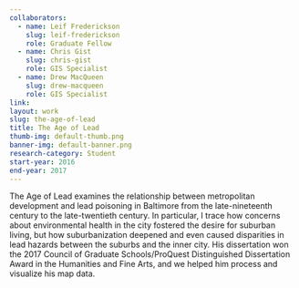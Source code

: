 ```yaml
---
collaborators: 
  - name: Leif Frederickson
    slug: leif-frederickson
    role: Graduate Fellow
  - name: Chris Gist
    slug: chris-gist
    role: GIS Specialist
  - name: Drew MacQueen
    slug: drew-macqueen
    role: GIS Specialist
link:
layout: work
slug: the-age-of-lead
title: The Age of Lead
thumb-img: default-thumb.png
banner-img: default-banner.png
research-category: Student
start-year: 2016
end-year: 2017
---
```


The Age of Lead examines the relationship between metropolitan development and lead poisoning in Baltimore from the late-nineteenth century to the late-twentieth century. In particular, I trace how concerns about environmental health in the city fostered the desire for suburban living, but how suburbanization deepened and even caused disparities in lead hazards between the suburbs and the inner city. His dissertation won the 2017 Council of Graduate Schools/ProQuest Distinguished Dissertation Award in the Humanities and Fine Arts, and we helped him process and visualize his map data. 